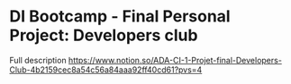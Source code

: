 # DI Bootcamp - Final Personal Project: Developers club
Full description https://www.notion.so/ADA-CI-1-Projet-final-Developers-Club-4b2159cec8a54c56a84aaa92ff40cd61?pvs=4
